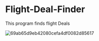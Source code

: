 # Flight-Deal-Finder

This program finds flight Deals 

![69ab65d9eb42080cefa4df0082d85617](https://github.com/DarkStarStrix/Flight-Deal-Finder/assets/108637439/449f2a34-db11-4d7d-832e-142a886833b6)
